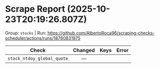 # Scrape Report (2025-10-23T20:19:26.807Z)

Group: `stocks`  |  Run: https://github.com/AlbertoRoca96/scraping-checks-scheduler/actions/runs/18760831975

| Check | Changed | Keys | Error |
|---|:---:|:--|:--|
| `stock_ntdoy_global_quote` | — |  |  |
